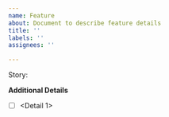 ```yaml
---
name: Feature
about: Document to describe feature details
title: ''
labels: ''
assignees: ''

---
```


Story: <issue no.>

**Additional Details**
- [ ] <Detail 1>
